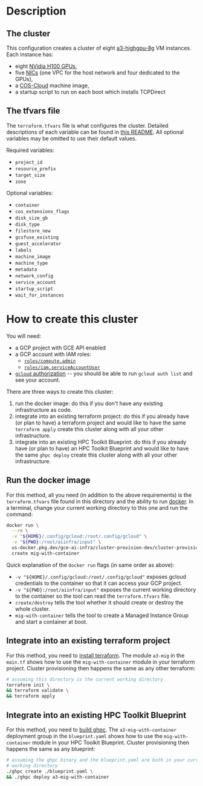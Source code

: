 # Description

## The cluster

This configuration creates a cluster of eight
[a3-highgpu-8g](https://cloud.google.com/blog/products/compute/introducing-a3-supercomputers-with-nvidia-h100-gpus)
VM instances. Each instance has:
- eight [NVidia H100 GPUs](https://www.nvidia.com/en-us/data-center/h100/),
- five [NICs](https://cloud.google.com/vpc/docs/multiple-interfaces-concepts)
  (one VPC for the host network and four dedicated to the GPUs),
- a [COS-Cloud](https://cloud.google.com/container-optimized-os/docs) machine
  image,
- a startup script to run on each boot which installs TCPDirect

## The tfvars file

The `terraform.tfvars` file is what configures the cluster. Detailed descriptions of each variable can be found in [this README](../../../terraform/modules/cluster/mig-with-container/README.md). All optional variables may be omitted to use their default values.

Required variables:
- `project_id`
- `resource_prefix`
- `target_size`
- `zone`

Optional variables:
- `container`
- `cos_extensions_flags`
- `disk_size_gb`
- `disk_type`
- `filestore_new`
- `gcsfuse_existing`
- `guest_accelerator`
- `labels`
- `machine_image`
- `machine_type`
- `metadata`
- `network_config`
- `service_account`
- `startup_script`
- `wait_for_instances`

# How to create this cluster

You will need:
- a GCP project with GCE API enabled
- a GCP account with IAM roles:
  - [`roles/compute.admin`](https://cloud.google.com/iam/docs/understanding-roles#compute-engine-roles)
  - [`roles/iam.serviceAccountUser`](https://cloud.google.com/iam/docs/understanding-roles#iam.serviceAccountUser)
- [`gcloud` authorization](https://cloud.google.com/sdk/docs/authorizing) --
  you should be able to run `gcloud auth list` and see your account.

There are three ways to create this cluster:
1. run the docker image: do this if you don't have any existing infrastructure
  as code.
1. integrate into an existing terraform project: do this if you already have
  (or plan to have) a terraform project and would like to have the same
  `terraform apply` create this cluster along with all your other
  infrastructure.
1. integrate into an existing HPC Toolkit Blueprint: do this if you already have
  (or plan to have) an HPC Toolkit Blueprint and would like to have the same
  `ghpc deploy` create this cluster along with all your other infrastructure.

## Run the docker image

For this method, all you need (in addition to the above requirements) is the
`terraform.tfvars` file found in this directory and the ability to run
[docker](https://www.docker.com/). In a terminal, change your current working
directory to this one and run the command:
```bash
docker run \
  --rm \
  -v "${HOME}/.config/gcloud:/root/.config/gcloud" \
  -v "${PWD}:/root/aiinfra/input" \
  us-docker.pkg.dev/gce-ai-infra/cluster-provision-dev/cluster-provision-image:latest \
  create mig-with-container
```

Quick explanation of the `docker run` flags (in same order as above):
- `-v "${HOME}/.config/gcloud:/root/.config/gcloud"` exposes gcloud credentials
  to the container so that it can access your GCP project.
- `-v "${PWD}:/root/aiinfra/input"` exposes the current working directory to
  the container so the tool can read the `terraform.tfvars` file.
- `create/destroy` tells the tool whether it should create or destroy the whole
  cluster.
- `mig-with-container` tells the tool to create a Managed Instance Group and
  start a container at boot.

## Integrate into an existing terraform project

For this method, you need to
[install terraform](https://developer.hashicorp.com/terraform/downloads).
The module `a3-mig` in the `main.tf` shows how to use the `mig-with-container`
module in your terraform project. Cluster provisioning then happens the same as
any other terraform:
```bash
# assuming this directory is the current working directory
terraform init \
&& terraform validate \
&& terraform apply
```

## Integrate into an existing HPC Toolkit Blueprint

For this method, you need to
[build ghpc](https://github.com/GoogleCloudPlatform/hpc-toolkit#quickstart).
The `a3-mig-with-container` deployment group in the `blueprint.yaml` shows how
to use the `mig-with-container` module in your HPC Toolkit Blueprint. Cluster
provisioning then happens the same as any blueprint:
```bash
# assuming the ghpc binary and the blueprint.yaml are both in your current
# working directory
./ghpc create ./blueprint.yaml \
&& ./ghpc deploy a3-mig-with-container
```
